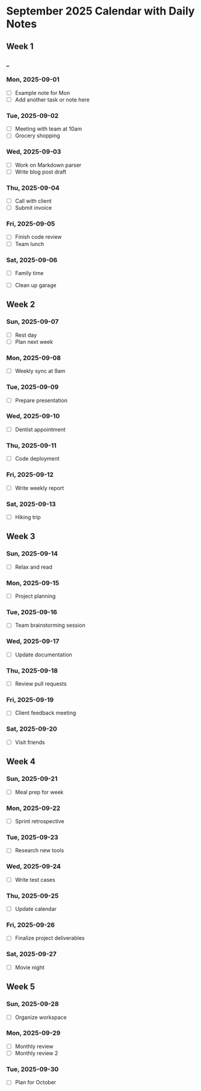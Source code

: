 # September 2025 Calendar with Daily Notes

## Week 1

### _


### Mon, 2025-09-01

- [ ] Example note for Mon
- [ ] Add another task or note here

### Tue, 2025-09-02

- [ ] Meeting with team at 10am
- [ ] Grocery shopping

### Wed, 2025-09-03

- [ ] Work on Markdown parser
- [ ] Write blog post draft

### Thu, 2025-09-04

- [ ] Call with client
- [ ] Submit invoice

### Fri, 2025-09-05

- [ ] Finish code review
- [ ] Team lunch

### Sat, 2025-09-06

- [ ] Family time
- [ ] Clean up garage


## Week 2

### Sun, 2025-09-07

- [ ] Rest day
- [ ] Plan next week

### Mon, 2025-09-08

- [ ] Weekly sync at 9am

### Tue, 2025-09-09

- [ ] Prepare presentation

### Wed, 2025-09-10

- [ ] Dentist appointment

### Thu, 2025-09-11

- [ ] Code deployment

### Fri, 2025-09-12

- [ ] Write weekly report

### Sat, 2025-09-13

- [ ] Hiking trip


## Week 3

### Sun, 2025-09-14

- [ ] Relax and read

### Mon, 2025-09-15

- [ ] Project planning

### Tue, 2025-09-16

- [ ] Team brainstorming session

### Wed, 2025-09-17

- [ ] Update documentation

### Thu, 2025-09-18

- [ ] Review pull requests

### Fri, 2025-09-19

- [ ] Client feedback meeting

### Sat, 2025-09-20

- [ ] Visit friends

## Week 4

### Sun, 2025-09-21

- [ ] Meal prep for week

### Mon, 2025-09-22

- [ ] Sprint retrospective

### Tue, 2025-09-23

- [ ] Research new tools

### Wed, 2025-09-24

- [ ] Write test cases

### Thu, 2025-09-25

- [ ] Update calendar

### Fri, 2025-09-26

- [ ] Finalize project deliverables

### Sat, 2025-09-27

- [ ] Movie night


## Week 5

### Sun, 2025-09-28

- [ ] Organize workspace

### Mon, 2025-09-29

- [ ] Monthly review
- [ ] Monthly review 2

### Tue, 2025-09-30

- [ ] Plan for October